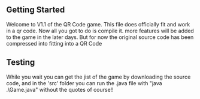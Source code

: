 ## Getting Started

Welcome to V1.1 of the QR Code game. This file does officially fit and work in a qr code. Now all you got to do is compile it. more features will be added to the game in the later days. But for now the original source code has been compressed into fitting into a QR Code

## Testing
While you wait you can get the jist of the game by downloading the source code, and in the 'src' folder you can run the .java file with "java .\Game.java" without the quotes of course!!
